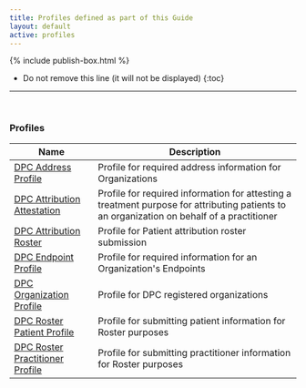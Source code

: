 ```yaml
---
title: Profiles defined as part of this Guide
layout: default
active: profiles
---
```


{% include publish-box.html %}

<!-- { :.no_toc } -->

<!-- TOC  the css styling for this is \pages\assets\css\project.css under 'markdown-toc'-->

* Do not remove this line (it will not be displayed)
{:toc}

<!-- end TOC -->

---
<br />

### Profiles

<table>
<thead>
<tr>
<th>Name</th>
<th>Description</th>
</tr>
</thead>
<tbody>
<tr>
<td><a href="StructureDefinition-dpc-profile-address.html">DPC Address Profile</a></td>
<td>Profile for required address information for Organizations</td>
</tr>
<tr>
<td><a href="StructureDefinition-dpc-profile-attestation.html">DPC Attribution Attestation</a></td>
<td>Profile for required information for attesting a treatment purpose for attributing patients to an organization on behalf of a practitioner</td>
</tr>
<tr>
<td><a href="StructureDefinition-dpc-profile-attribution-roster.html">DPC Attribution Roster</a></td>
<td>Profile for Patient attribution roster submission</td>
</tr>
<tr>
<td><a href="StructureDefinition-dpc-profile-endpoint.html">DPC Endpoint Profile</a></td>
<td>Profile for required information for an Organization's Endpoints</td>
</tr>
<tr>
<td><a href="StructureDefinition-dpc-profile-organization.html">DPC Organization Profile</a></td>
<td>Profile for DPC registered organizations</td>
</tr>
<tr>
<td><a href="StructureDefinition-dpc-profile-patient.html">DPC Roster Patient Profile</a></td>
<td>Profile for submitting patient information for Roster purposes</td>
</tr>
<tr>
<td><a href="StructureDefinition-dpc-profile-practitioner.html">DPC Roster Practitioner Profile</a></td>
<td>Profile for submitting practitioner information for Roster purposes</td>
</tr>
</tbody>
</table>


